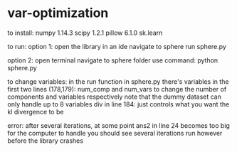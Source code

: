 # var-optimization

to install:
numpy 1.14.3
scipy 1.2.1
pillow 6.1.0
sk.learn

to run:
option 1:
  open the library in an ide
  navigate to sphere
  run sphere.py
  
option 2:
  open terminal
  navigate to sphere folder
  use command: python sphere.py

to change variables:
  in the run function in sphere.py
  there's variables in the first two lines (178,179): num_comp and num_vars to change the number of components and variables respectively
    note that the dummy dataset can only handle up to 8 variables
  div in line 184: just controls what you want the kl divergence to be
   
error:
after several iterations, at some point ans2 in line 24 becomes too big for the computer to handle
you should see several iterations run however before the library crashes
